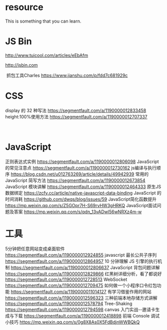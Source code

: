 # resource
This is something that you can learn.


# JS Bin
  http://www.tuicool.com/articles/eEbAfm
  
  http://jsbin.com
  
  抓包工具Charles  https://www.jianshu.com/p/fdd7c681929c
 
# CSS
  display 的 32 种写法 https://segmentfault.com/a/1190000012833458  
  height:100%使用方法 https://segmentfault.com/a/1190000012707337
  
  
# JavaScript
  正则表达式实例 https://segmentfault.com/a/1190000012806098
  JavaScript 的常见注意点 https://segmentfault.com/a/1190000012730162
  js编译与执行顺序 https://blog.csdn.net/u012763269/article/details/49942939
  常用的 JavaScript 简写方法 https://segmentfault.com/a/1190000012673854
  JavaScript 模块讲解 https://segmentfault.com/a/1190000012464333
  原生JS数据绑定 https://zcfy.cc/article/native-javascript-data-binding
  JavaScript 的时间消耗 https://github.com/dwqs/blog/issues/59
  JavaScript简化函数提升 https://mp.weixin.qq.com/s/Z5GOpr7H-S69rvHW3gHRKQ
  JavaScript面试问题及答案 https://mp.weixin.qq.com/s/qdn_13vADwl56wNRXz4m-w

# 工具
  5分钟把任意网站变成桌面软件 https://segmentfault.com/a/1190000012924855
  javascript 最长公共子序列 https://segmentfault.com/a/1190000012864957
  10 分钟理解 JS 引擎的执行机制 https://segmentfault.com/a/1190000012806637
  JavaScript 背包问题详解 https://segmentfault.com/a/1190000012829866
  红黑树详细分析，看了都说好 https://segmentfault.com/a/1190000012728513
  WebSocket https://segmentfault.com/a/1190000012709475
  如何做一个小程序口令红包功能 https://segmentfault.com/a/1190000011014127
  有学习借鉴作用的网站 https://segmentfault.com/a/1190000012596323
  三种前端本地存储方式讲解 https://segmentfault.com/a/1190000012578794
  Tree-Shaking https://segmentfault.com/a/1190000012794598
  canvas 入门实战--邀请卡生成与下载 https://segmentfault.com/a/1190000012418898
  前端 Console 调试小技巧 https://mp.weixin.qq.com/s/0g8X8As0X5FdBdjnWWBQkQ
